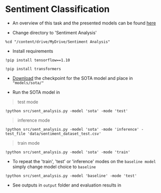 # Sentiment Classification
* An overview of this task and the presented models can be found [here](https://drive.google.com/file/d/1bvA7Ryw3u7pPzBs-DJ-Bz-wIflXK9vN_/view?usp=sharing)

* Change directory to 'Sentiment Analysis'

`%cd "/content/drive/MyDrive/Sentiment Analysis"`

* Install requirements

`!pip install tensorflow==1.10`

`!pip install transformers`

* [Download](https://drive.google.com/file/d/1Qow1sCYsMbG-sfwVWVsSyDM1eXwNNQYt/view?usp=sharing) the checkpoint for the SOTA model and place in `"models/sota/"`

* Run the SOTA model in

> test mode

`!python src/sent_analysis.py -model 'sota' -mode 'test'`

> inference mode

 `!python src/sent_analysis.py -model 'sota' -mode 'inference' -test_file 'data/sentiment_dataset_test.csv'`
 
> train mode

`!python src/sent_analysis.py -model 'sota' -mode 'train'`

* To repeat the 'train', 'test' or 'inference' modes on the `baseline model` simply change model choice to `baseline`

`!python src/sent_analysis.py -model 'baseline' -mode 'test'`

* See outputs in `output` folder and evaluation results in 

